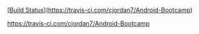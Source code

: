[[Build Status](https://travis-ci.org/cjordan7/Android-Bootcamp.svg?branch=master)](https://travis-ci.com/cjordan7/Android-Bootcamp)

https://travis-ci.com/cjordan7/Android-Bootcamp
